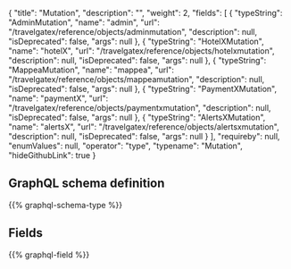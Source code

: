 {
  "title": "Mutation",
  "description": "",
  "weight": 2,
  "fields": [
    {
      "typeString": "AdminMutation",
      "name": "admin",
      "url": "/travelgatex/reference/objects/adminmutation",
      "description": null,
      "isDeprecated": false,
      "args": null
    },
    {
      "typeString": "HotelXMutation",
      "name": "hotelX",
      "url": "/travelgatex/reference/objects/hotelxmutation",
      "description": null,
      "isDeprecated": false,
      "args": null
    },
    {
      "typeString": "MappeaMutation",
      "name": "mappea",
      "url": "/travelgatex/reference/objects/mappeamutation",
      "description": null,
      "isDeprecated": false,
      "args": null
    },
    {
      "typeString": "PaymentXMutation",
      "name": "paymentX",
      "url": "/travelgatex/reference/objects/paymentxmutation",
      "description": null,
      "isDeprecated": false,
      "args": null
    },
    {
      "typeString": "AlertsXMutation",
      "name": "alertsX",
      "url": "/travelgatex/reference/objects/alertsxmutation",
      "description": null,
      "isDeprecated": false,
      "args": null
    }
  ],
  "requireby": null,
  "enumValues": null,
  "operator": "type",
  "typename": "Mutation",
  "hideGithubLink": true
}
## GraphQL schema definition

{{% graphql-schema-type %}}

## Fields

{{% graphql-field %}}
